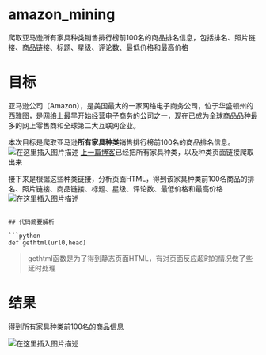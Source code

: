 # amazon_mining
爬取亚马逊所有家具种类销售排行榜前100名的商品排名信息，包括排名、照片链接、商品链接、标题、星级、评论数、最低价格和最高价格
# 目标
亚马逊公司（Amazon），是美国最大的一家网络电子商务公司，位于华盛顿州的西雅图，是网络上最早开始经营电子商务的公司之一，现在已成为全球商品品种最多的网上零售商和全球第二大互联网企业。

本次目标是爬取亚马逊**所有家具种类**销售排行榜前100名的商品排名信息。
![在这里插入图片描述](https://img-blog.csdnimg.cn/20210613185349904.png?x-oss-process=image/watermark,type_ZmFuZ3poZW5naGVpdGk,shadow_10,text_aHR0cHM6Ly9ibG9nLmNzZG4ubmV0L3lvdV9qdXN0X2xvb2s=,size_16,color_FFFFFF,t_70)
[上一篇博客](https://blog.csdn.net/you_just_look/article/details/117856617)已经把所有家具种类，以及种类页面链接爬取出来

接下来是根据这些种类链接，分析页面HTML，得到该家具种类前100名商品的排名、照片链接、商品链接、标题、星级、评论数、最低价格和最高价格
![在这里插入图片描述](https://img-blog.csdnimg.cn/20210614235150185.png?x-oss-process=image/watermark,type_ZmFuZ3poZW5naGVpdGk,shadow_10,text_aHR0cHM6Ly9ibG9nLmNzZG4ubmV0L3lvdV9qdXN0X2xvb2s=,size_16,color_FFFFFF,t_70)


```

## 代码简要解析

```python
def gethtml(url0,head)
```

> gethtml函数是为了得到静态页面HTML，有对页面反应超时的情况做了些延时处理



# 结果
得到所有家具种类前100名的商品信息

![在这里插入图片描述](https://img-blog.csdnimg.cn/20210615171453987.png?x-oss-process=image/watermark,type_ZmFuZ3poZW5naGVpdGk,shadow_10,text_aHR0cHM6Ly9ibG9nLmNzZG4ubmV0L3lvdV9qdXN0X2xvb2s=,size_16,color_FFFFFF,t_70)
